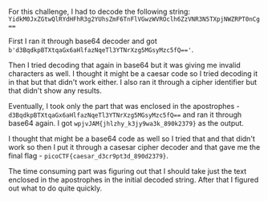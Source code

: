 For this challenge, I had to decode the following string: `YidkM0JxZGtwQlRYdHFhR3g2YUhsZmF6TnFlVGwzWVROclh6ZzVNR3N5TXpjNWZRPT0nCg==`

First I ran it through base64 decoder and got `b'd3BqdkpBTXtqaGx6aHlfazNqeTl3YTNrXzg5MGsyMzc5fQ=='`.

Then I tried decoding that again in base64 but it was giving me invalid characters as well. I thought it might be a caesar code so I tried decoding it in that but that didn't work either. I also ran it through a cipher identifier but that didn't show any results.

Eventually, I took only the part that was enclosed in the apostrophes - `d3BqdkpBTXtqaGx6aHlfazNqeTl3YTNrXzg5MGsyMzc5fQ==` and ran it through base64 again. I got `wpjvJAM{jhlzhy_k3jy9wa3k_890k2379}` as the output.

I thought that might be a base64 code as well so I tried that and that didn't work so then I put it through a casesar cipher decoder and that gave me the final flag - `picoCTF{caesar_d3cr9pt3d_890d2379}`.

The time consuming part was figuring out that I should take just the text enclosed in the apostrophes in the initial decoded string. After that I figured out what to do quite quickly.